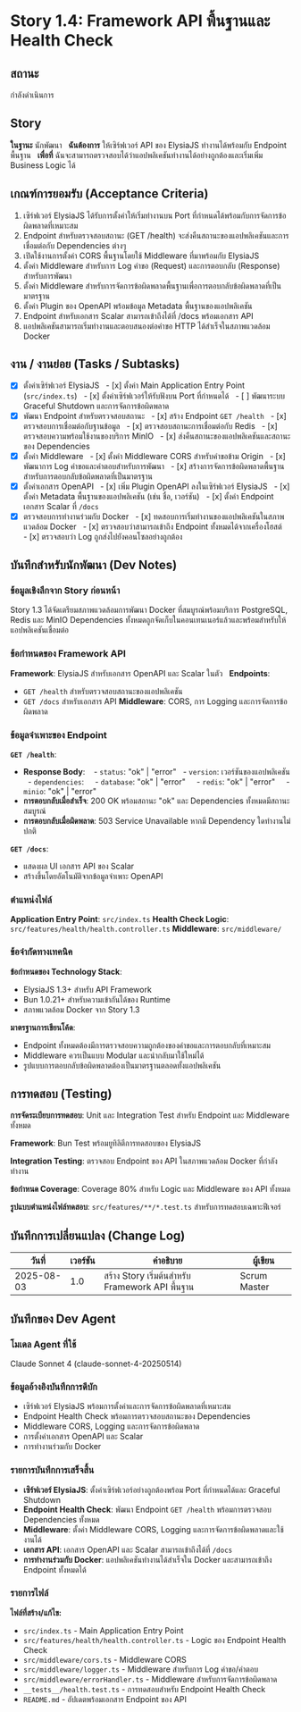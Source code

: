 # Story 1.4: Framework API พื้นฐานและ Health Check

## สถานะ
กำลังดำเนินการ

## Story
**ในฐานะ** นักพัฒนา  
**ฉันต้องการ** ให้เซิร์ฟเวอร์ API ของ ElysiaJS ทำงานได้พร้อมกับ Endpoint พื้นฐาน  
**เพื่อที่** ฉันจะสามารถตรวจสอบได้ว่าแอปพลิเคชันทำงานได้อย่างถูกต้องและเริ่มเพิ่ม Business Logic ได้

## เกณฑ์การยอมรับ (Acceptance Criteria)
1. เซิร์ฟเวอร์ ElysiaJS ได้รับการตั้งค่าให้เริ่มทำงานบน Port ที่กำหนดได้พร้อมกับการจัดการข้อผิดพลาดที่เหมาะสม
2. Endpoint สำหรับตรวจสอบสถานะ (GET /health) จะส่งคืนสถานะของแอปพลิเคชันและการเชื่อมต่อกับ Dependencies ต่างๆ
3. เปิดใช้งานการตั้งค่า CORS พื้นฐานโดยใช้ Middleware ที่มาพร้อมกับ ElysiaJS
4. ตั้งค่า Middleware สำหรับการ Log คำขอ (Request) และการตอบกลับ (Response) สำหรับการพัฒนา
5. ตั้งค่า Middleware สำหรับการจัดการข้อผิดพลาดพื้นฐานเพื่อการตอบกลับข้อผิดพลาดที่เป็นมาตรฐาน
6. ตั้งค่า Plugin ของ OpenAPI พร้อมข้อมูล Metadata พื้นฐานของแอปพลิเคชัน
7. Endpoint สำหรับเอกสาร Scalar สามารถเข้าถึงได้ที่ /docs พร้อมเอกสาร API
8. แอปพลิเคชันสามารถเริ่มทำงานและตอบสนองต่อคำขอ HTTP ได้สำเร็จในสภาพแวดล้อม Docker

## งาน / งานย่อย (Tasks / Subtasks)
- [x] ตั้งค่าเซิร์ฟเวอร์ ElysiaJS
  - [x] ตั้งค่า Main Application Entry Point (`src/index.ts`)
  - [x] ตั้งค่าเซิร์ฟเวอร์ให้รับฟังบน Port ที่กำหนดได้
  - [ ] พัฒนาระบบ Graceful Shutdown และการจัดการข้อผิดพลาด
- [x] พัฒนา Endpoint สำหรับตรวจสอบสถานะ
  - [x] สร้าง Endpoint `GET /health`
  - [x] ตรวจสอบการเชื่อมต่อกับฐานข้อมูล
  - [x] ตรวจสอบสถานะการเชื่อมต่อกับ Redis
  - [x] ตรวจสอบความพร้อมใช้งานของบริการ MinIO
  - [x] ส่งคืนสถานะของแอปพลิเคชันและสถานะของ Dependencies
- [x] ตั้งค่า Middleware
  - [x] ตั้งค่า Middleware CORS สำหรับคำขอข้าม Origin
  - [x] พัฒนาการ Log คำขอและคำตอบสำหรับการพัฒนา
  - [x] สร้างการจัดการข้อผิดพลาดพื้นฐานสำหรับการตอบกลับข้อผิดพลาดที่เป็นมาตรฐาน
- [x] ตั้งค่าเอกสาร OpenAPI
  - [x] เพิ่ม Plugin OpenAPI ลงในเซิร์ฟเวอร์ ElysiaJS
  - [x] ตั้งค่า Metadata พื้นฐานของแอปพลิเคชัน (เช่น ชื่อ, เวอร์ชัน)
  - [x] ตั้งค่า Endpoint เอกสาร Scalar ที่ `/docs`
- [x] ตรวจสอบการทำงานร่วมกับ Docker
  - [x] ทดสอบการเริ่มทำงานของแอปพลิเคชันในสภาพแวดล้อม Docker
  - [x] ตรวจสอบว่าสามารถเข้าถึง Endpoint ทั้งหมดได้จากเครื่องโฮสต์
  - [x] ตรวจสอบว่า Log ถูกส่งไปยังคอนโซลอย่างถูกต้อง

## บันทึกสำหรับนักพัฒนา (Dev Notes)

### ข้อมูลเชิงลึกจาก Story ก่อนหน้า
Story 1.3 ได้จัดเตรียมสภาพแวดล้อมการพัฒนา Docker ที่สมบูรณ์พร้อมบริการ PostgreSQL, Redis และ MinIO Dependencies ทั้งหมดถูกจัดเก็บในคอนเทนเนอร์แล้วและพร้อมสำหรับให้แอปพลิเคชันเชื่อมต่อ

### ข้อกำหนดของ Framework API
**Framework**: ElysiaJS สำหรับเอกสาร OpenAPI และ Scalar ในตัว  
**Endpoints**: 
- `GET /health` สำหรับตรวจสอบสถานะของแอปพลิเคชัน
- `GET /docs` สำหรับเอกสาร API
**Middleware**: CORS, การ Logging และการจัดการข้อผิดพลาด

### ข้อมูลจำเพาะของ Endpoint
**`GET /health`**:
- **Response Body**: 
  - `status`: "ok" | "error"
  - `version`: เวอร์ชันของแอปพลิเคชัน
  - `dependencies`:
    - `database`: "ok" | "error"
    - `redis`: "ok" | "error"
    - `minio`: "ok" | "error"
- **การตอบกลับเมื่อสำเร็จ**: 200 OK พร้อมสถานะ "ok" และ Dependencies ทั้งหมดมีสถานะสมบูรณ์
- **การตอบกลับเมื่อผิดพลาด**: 503 Service Unavailable หากมี Dependency ใดทำงานไม่ปกติ

**`GET /docs`**:
- แสดงผล UI เอกสาร API ของ Scalar
- สร้างขึ้นโดยอัตโนมัติจากข้อมูลจำเพาะ OpenAPI

### ตำแหน่งไฟล์
**Application Entry Point**: `src/index.ts`
**Health Check Logic**: `src/features/health/health.controller.ts`
**Middleware**: `src/middleware/`

### ข้อจำกัดทางเทคนิค
**ข้อกำหนดของ Technology Stack**:
- ElysiaJS 1.3+ สำหรับ API Framework
- Bun 1.0.21+ สำหรับความเข้ากันได้ของ Runtime
- สภาพแวดล้อม Docker จาก Story 1.3

**มาตรฐานการเขียนโค้ด**:
- Endpoint ทั้งหมดต้องมีการตรวจสอบความถูกต้องของคำขอและการตอบกลับที่เหมาะสม
- Middleware ควรเป็นแบบ Modular และนำกลับมาใช้ใหม่ได้
- รูปแบบการตอบกลับข้อผิดพลาดต้องเป็นมาตรฐานตลอดทั้งแอปพลิเคชัน

## การทดสอบ (Testing)
**การจัดระเบียบการทดสอบ**: Unit และ Integration Test สำหรับ Endpoint และ Middleware ทั้งหมด

**Framework**: Bun Test พร้อมยูทิลิตีการทดสอบของ ElysiaJS

**Integration Testing**: ตรวจสอบ Endpoint ของ API ในสภาพแวดล้อม Docker ที่กำลังทำงาน

**ข้อกำหนด Coverage**: Coverage 80% สำหรับ Logic และ Middleware ของ API ทั้งหมด

**รูปแบบตำแหน่งไฟล์ทดสอบ**: `src/features/**/*.test.ts` สำหรับการทดสอบเฉพาะฟีเจอร์

## บันทึกการเปลี่ยนแปลง (Change Log)
| วันที่ | เวอร์ชัน | คำอธิบาย | ผู้เขียน |
|------|---------|-------------|---------|
| 2025-08-03 | 1.0 | สร้าง Story เริ่มต้นสำหรับ Framework API พื้นฐาน | Scrum Master |

## บันทึกของ Dev Agent

### โมเดล Agent ที่ใช้
Claude Sonnet 4 (claude-sonnet-4-20250514)

### ข้อมูลอ้างอิงบันทึกการดีบัก
- เซิร์ฟเวอร์ ElysiaJS พร้อมการตั้งค่าและการจัดการข้อผิดพลาดที่เหมาะสม
- Endpoint Health Check พร้อมการตรวจสอบสถานะของ Dependencies
- Middleware CORS, Logging และการจัดการข้อผิดพลาด
- การตั้งค่าเอกสาร OpenAPI และ Scalar
- การทำงานร่วมกับ Docker

### รายการบันทึกการเสร็จสิ้น
- **เซิร์ฟเวอร์ ElysiaJS**: ตั้งค่าเซิร์ฟเวอร์อย่างถูกต้องพร้อม Port ที่กำหนดได้และ Graceful Shutdown
- **Endpoint Health Check**: พัฒนา Endpoint `GET /health` พร้อมการตรวจสอบ Dependencies ทั้งหมด
- **Middleware**: ตั้งค่า Middleware CORS, Logging และการจัดการข้อผิดพลาดและใช้งานได้
- **เอกสาร API**: เอกสาร OpenAPI และ Scalar สามารถเข้าถึงได้ที่ `/docs`
- **การทำงานร่วมกับ Docker**: แอปพลิเคชันทำงานได้สำเร็จใน Docker และสามารถเข้าถึง Endpoint ทั้งหมดได้

### รายการไฟล์
**ไฟล์ที่สร้าง/แก้ไข:**
- `src/index.ts` - Main Application Entry Point
- `src/features/health/health.controller.ts` - Logic ของ Endpoint Health Check
- `src/middleware/cors.ts` - Middleware CORS
- `src/middleware/logger.ts` - Middleware สำหรับการ Log คำขอ/คำตอบ
- `src/middleware/errorHandler.ts` - Middleware สำหรับการจัดการข้อผิดพลาด
- `__tests__/health.test.ts` - การทดสอบสำหรับ Endpoint Health Check
- `README.md` - อัปเดตพร้อมเอกสาร Endpoint ของ API
